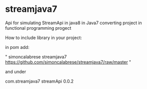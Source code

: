 # streamjava7
Api for simulating StreamApi in java8 in Java7 converting project in functional programming progect

How to include library in your project:

in pom add:

"<repositories>
        <repository>
            <id>simoncalabrese</id>
            <name>streamjava7</name>
            <url>https://github.com/simoncalabrese/streamjava7/raw/master</url>
        </repository>
 </repositories>"
 
 and under <dependecies>
 
  <dependency>
       <groupId>com.streamjava7</groupId>
       <artifactId>streamApi</artifactId>
       <version>0.0.2</version>
  </dependency>
